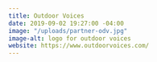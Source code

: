 ```yaml
---
title: Outdoor Voices
date: 2019-09-02 19:27:00 -04:00
image: "/uploads/partner-odv.jpg"
image-alt: logo for outdoor voices
website: https://www.outdoorvoices.com/
---
```


